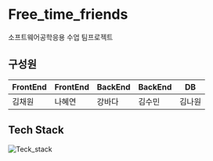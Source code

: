 # Free_time_friends

소프트웨어공학응용 수업 팀프로젝트

##  구성원

| FrontEnd | FrontEnd | BackEnd | BackEnd | DB |
| ---------|--------- | ------- | ------- | -- |
| 김채원     | 나혜연     | 강바다   | 김수민    |김나원|

## Tech Stack
![Teck_stack]("https://user-images.githubusercontent.com/88534959/158950084-f4198c38-0e7c-4c4a-ac24-9af8de5cf840.png?raw=true")
